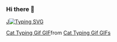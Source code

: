 ### Hi there 👋

<!--
**zhanhaor/zhanhaor** is a ✨ _special_ ✨ repository because its `README.md` (this file) appears on your GitHub profile.

Here are some ideas to get you started:

- 🔭 I’m currently working on ...
- 🌱 I’m currently learning ...
- 👯 I’m looking to collaborate on ...
- 🤔 I’m looking for help with ...
- 💬 Ask me about ...
- 📫 How to reach me: ...
- 😄 Pronouns: ...
- ⚡ Fun fact: ...
-->

<a href="https://git.io/typing-svg">J<img src="https://readme-typing-svg.herokuapp.com?font=Fira+Code&pause=1000&random=false&width=435&lines=GameLover+%26+Programer+%26+Designer;Have+funnnnnnnnnnn!!!!!" alt="Typing SVG" /></a>

<div class="tenor-gif-embed" data-postid="25597129" data-share-method="host" data-aspect-ratio="1.77778" data-width="100%"><a href="https://tenor.com/view/cat-typing-gif-gif-25597129">Cat Typing Gif GIF</a>from <a href="https://tenor.com/search/cat+typing+gif-gifs">Cat Typing Gif GIFs</a></div> <script type="text/javascript" async src="https://tenor.com/embed.js"></script>
